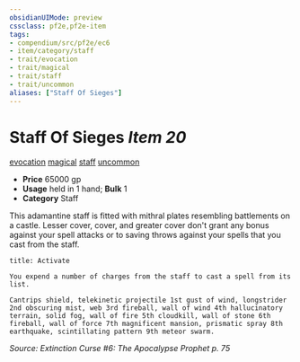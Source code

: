 ```yaml
---
obsidianUIMode: preview
cssclass: pf2e,pf2e-item
tags:
- compendium/src/pf2e/ec6
- item/category/staff
- trait/evocation
- trait/magical
- trait/staff
- trait/uncommon
aliases: ["Staff Of Sieges"]
---
```

# Staff Of Sieges *Item 20*  
[evocation](rules/traits/evocation.md)  [magical](rules/traits/magical.md)  [staff](rules/traits/staff.md)  [uncommon](rules/traits/uncommon.md)  

- **Price** 65000 gp
- **Usage** held in 1 hand; **Bulk** 1
- **Category** Staff

This adamantine staff is fitted with mithral plates resembling battlements on a castle. Lesser cover, cover, and greater cover don't grant any bonus against your spell attacks or to saving throws against your spells that you cast from the staff.

```ad-embed-ability
title: Activate

You expend a number of charges from the staff to cast a spell from its list.

Cantrips shield, telekinetic projectile 1st gust of wind, longstrider 2nd obscuring mist, web 3rd fireball, wall of wind 4th hallucinatory terrain, solid fog, wall of fire 5th cloudkill, wall of stone 6th fireball, wall of force 7th magnificent mansion, prismatic spray 8th earthquake, scintillating pattern 9th meteor swarm.
```

*Source: Extinction Curse #6: The Apocalypse Prophet p. 75*